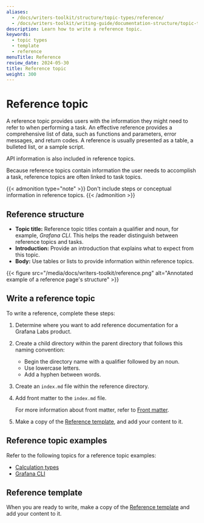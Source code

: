 ```yaml
---
aliases:
  - /docs/writers-toolkit/structure/topic-types/reference/
  - /docs/writers-toolkit/writing-guide/documentation-structure/topic-types/reference
description: Learn how to write a reference topic.
keywords:
  - topic types
  - template
  - reference
menuTitle: Reference
review_date: 2024-05-30
title: Reference topic
weight: 300
---
```


# Reference topic

A reference topic provides users with the information they might need to refer to when performing a task.
An effective reference provides a comprehensive list of data,
such as functions and parameters, error messages, and return codes.
A reference is usually presented as a table, a bulleted list, or a sample script.

API information is also included in reference topics.

Because reference topics contain information the user needs to accomplish a task, reference topics are often linked to task topics.

{{< admonition type="note" >}}
Don't include steps or conceptual information in reference topics.
{{< /admonition >}}

## Reference structure

- **Topic title:** Reference topic titles contain a qualifier and noun, for example, _Grafana CLI_.
  This helps the reader distinguish between reference topics and tasks.
- **Introduction:** Provide an introduction that explains what to expect from this topic.
- **Body:** Use tables or lists to provide information within reference topics.

{{< figure src="/media/docs/writers-toolkit/reference.png" alt="Annotated example of a reference page's structure" >}}

## Write a reference topic

To write a reference, complete these steps:

1. Determine where you want to add reference documentation for a Grafana Labs product.
1. Create a child directory within the parent directory that follows this naming convention:

   - Begin the directory name with a qualifier followed by an noun.
   - Use lowercase letters.
   - Add a hyphen between words.

1. Create an `index.md` file within the reference directory.
1. Add front matter to the `index.md` file.

   For more information about front matter, refer to [Front matter](https://grafana.com/docs/writers-toolkit/write/front-matter/).

1. Make a copy of the [Reference template](https://github.com/grafana/writers-toolkit/blob/main/docs/static/templates/reference-template.md), and add your content to it.

## Reference topic examples

Refer to the following topics for a reference topic examples:

- [Calculation types](https://grafana.com/docs/grafana/latest/panels-visualizations/query-transform-data/calculation-types/)
- [Grafana CLI](https://grafana.com/docs/grafana/latest/cli/)

## Reference template

When you are ready to write, make a copy of the [Reference template](https://github.com/grafana/writers-toolkit/blob/main/docs/static/templates/reference-template.md) and add your content to it.
